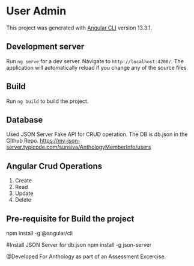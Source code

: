# User Admin

This project was generated with [Angular CLI](https://github.com/angular/angular-cli) version 13.3.1.

## Development server

Run `ng serve` for a dev server. Navigate to `http://localhost:4200/`. The application will automatically reload if you change any of the source files.

## Build

Run `ng build` to build the project.

## Database
Used JSON Server Fake API for CRUD operation. The DB is db.json in the Github Repo.
https://my-json-server.typicode.com/sunsiva/AnthologyMemberInfo/users

## Angular Crud Operations

1. Create
2. Read
3. Update
4. Delete

## Pre-requisite for Build the project
npm install -g @angular/cli

#Install JSON Server for db.json
npm install -g json-server

@Developed For Anthology as part of an Assessment Excercise.
